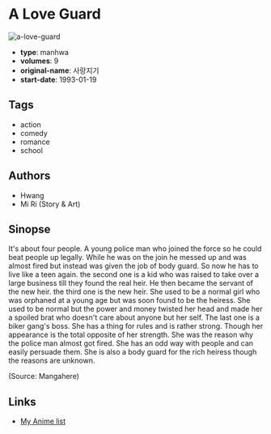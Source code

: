 # A Love Guard

![a-love-guard](https://cdn.myanimelist.net/images/manga/3/25274.jpg)

-   **type**: manhwa
-   **volumes**: 9
-   **original-name**: 사랑지기
-   **start-date**: 1993-01-19

## Tags

-   action
-   comedy
-   romance
-   school

## Authors

-   Hwang
-   Mi Ri (Story & Art)

## Sinopse

It's about four people. A young police man who joined the force so he could beat people up legally. While he was on the join he messed up and was almost fired but instead was given the job of body guard. So now he has to live like a teen again. the second one is a kid who was raised to take over a large business till they found the real heir. He then became the servant of the new heir. the third one is the new heir. She used to be a normal girl who was orphaned at a young age but was soon found to be the heiress. She used to be normal but the power and money twisted her head and made her a spoiled brat who doesn't care about anyone but her self. The last one is a biker gang's boss. She has a thing for rules and is rather strong. Though her appearance is the total opposite of her strength. She was the reason why the police man almost got fired. She has an odd way with people and can easily persuade them. She is also a body guard for the rich heiress though the reasons are unknown.

(Source: Mangahere)

## Links

-   [My Anime list](https://myanimelist.net/manga/16966/A_Love_Guard)
